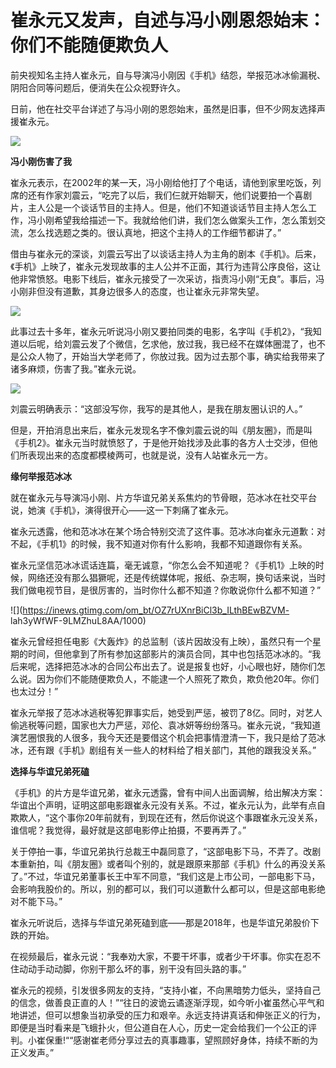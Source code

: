 # 崔永元又发声，自述与冯小刚恩怨始末：你们不能随便欺负人

前央视知名主持人崔永元，自与导演冯小刚因《手机》结怨，举报范冰冰偷漏税、阴阳合同等问题后，便消失在公众视野许久。

日前，他在社交平台详述了与冯小刚的恩怨始末，虽然是旧事，但不少网友选择声援崔永元。

![](https://inews.gtimg.com/om_bt/OIJ8MA2_N0r59CgSeOBQ0v1PJazky6JuYbdD9ZJmZNMAsAA/1000)

**冯小刚伤害了我**

崔永元表示，在2002年的某一天，冯小刚给他打了个电话，请他到家里吃饭，列席的还有作家刘震云，“吃完了以后，我们仨就开始聊天，他们说要拍一个喜剧片，主人公是一个谈话节目的主持人。但是，他们不知道谈话节目主持人怎么工作，冯小刚希望我给描述一下。我就给他们讲，我们怎么做案头工作，怎么策划交流，怎么找选题之类的。很认真地，把这个主持人的工作细节都讲了。”

借由与崔永元的深谈，刘震云写出了以谈话主持人为主角的剧本《手机》。后来，《手机》上映了，崔永元发现故事的主人公并不正面，其行为违背公序良俗，这让他非常愤怒。电影下线后，崔永元接受了一次采访，指责冯小刚“无良”。事后，冯小刚非但没有道歉，其身边很多人的态度，也让崔永元非常失望。

![](https://inews.gtimg.com/om_bt/OUJWdnOdxXzQhEWFNVKyoffBW_2E-qt6C5nAyaDpUwF30AA/1000)

此事过去十多年，崔永元听说冯小刚又要拍同类的电影，名字叫《手机2》，“我知道以后呢，给刘震云发了个微信，乞求他，放过我，我已经不在媒体圈混了，也不是公众人物了，开始当大学老师了，你放过我。因为过去那个事，确实给我带来了诸多麻烦，伤害了我。”崔永元说。

![](https://inews.gtimg.com/om_bt/OnFdJ46a9F3STYbHs00Tvs7aHl3fzUn4yYIC0ZB5V0QQAAA/1000)

刘震云明确表示：“这部没写你，我写的是其他人，是我在朋友圈认识的人。”

但是，开拍消息出来后，崔永元发现名字不像刘震云说的叫《朋友圈》，而是叫《手机2》。崔永元当时就愤怒了，于是他开始找涉及此事的各方人士交涉，但他们所表现出来的态度都模棱两可，也就是说，没有人站崔永元一方。

**缘何举报范冰冰**

就在崔永元与导演冯小刚、片方华谊兄弟关系焦灼的节骨眼，范冰冰在社交平台说，她演《手机》，演得很开心——这一下刺痛了崔永元。

崔永元透露，他和范冰冰在某个场合特别交流了这件事。范冰冰向崔永元道歉：对不起，《手机1》的时候，我不知道对你有什么影响，我都不知道跟你有关系。

崔永元坚信范冰冰谎话连篇，毫无诚意，“你怎么会不知道呢？《手机1》上映的时候，网络还没有那么猖獗呢，还是传统媒体呢，报纸、杂志啊，换句话来说，当时我们做电视节目，是很厉害的，当时你什么都不知道？你敢说你什么都不知道？”

![](https://inews.gtimg.com/om_bt/OZ7rUXnrBiCl3b_ILthBEwBZVM-
lah3yWfWF-9LMZhuL8AA/1000)

崔永元曾经担任电影《大轰炸》的总监制（该片因故没有上映），虽然只有一个星期的时间，但他拿到了所有参加这部影片的演员合同，其中也包括范冰冰的。“我后来呢，选择把范冰冰的合同公布出去了。说是报复也好，小心眼也好，随你们怎么说。因为你们不能随便欺负人，不能逮一个人照死了欺负，欺负他20年。你们也太过分！”

崔永元举报了范冰冰逃税等犯罪事实后，她受到严惩，被罚了8亿。同时，对艺人偷逃税等问题，国家也大力严惩，邓伦、袁冰妍等纷纷落马。崔永元说，“我知道演艺圈恨我的人很多，我今天还是要借这个机会把事情澄清一下，我只是给了范冰冰，还有跟《手机》剧组有关一些人的材料给了相关部门，其他的跟我没关系。”

**选择与华谊兄弟死磕**

《手机》的片方是华谊兄弟，崔永元透露，曾有中间人出面调解，给出解决方案：华谊出个声明，证明这部电影跟崔永元没有关系。不过，崔永元认为，此举有点自欺欺人，“这个事你20年前就有，到现在还有，然后你说这个事跟崔永元没关系，谁信呢？我觉得，最好就是这部电影停止拍摄，不要再弄了。”

关于停拍一事，华谊兄弟执行总裁王中磊同意了，“这部电影下马，不弄了。改剧本重新拍，叫《朋友圈》或者叫个别的，就是跟原来那部《手机》什么的再没关系了。”不过，华谊兄弟董事长王中军不同意，“我们这是上市公司，一部电影下马，会影响我股价的。所以，别的都可以，我们可以道歉什么都可以，但是这部电影绝对不能下马。”

崔永元听说后，选择与华谊兄弟死磕到底——那是2018年，也是华谊兄弟股价下跌的开始。

在视频最后，崔永元说：“我奉劝大家，不要干坏事，或者少干坏事。你实在忍不住动动手动动脚，你别干那么坏的事，别干没有回头路的事。”

崔永元的视频，引发很多网友的支持，“支持小崔，不向黑暗势力低头，坚持自己的信念，做善良正直的人！”“往日的波诡云谲逐渐浮现，如今听小崔虽然心平气和地讲述，但可以想象当初承受的压力和艰辛。永远支持讲真话和伸张正义的行为，即便是当时看来是飞蛾扑火，但公道自在人心，历史一定会给我们一个公正的评判。小崔保重!““感谢崔老师分享过去的真事趣事，望照顾好身体，持续不断的为正义发声。”

